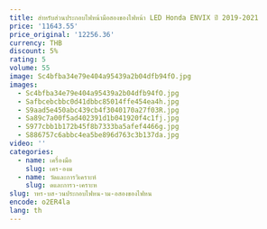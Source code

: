 ```yaml
---
title: สําหรับส่วนประกอบไฟหน้ามือสองของไฟหน้า LED Honda ENVIX ปี 2019-2021
price: '11643.55'
price_original: '12256.36'
currency: THB
discount: 5%
rating: 5
volume: 55
image: Sc4bfba34e79e404a95439a2b04dfb94fO.jpg
images:
  - Sc4bfba34e79e404a95439a2b04dfb94fO.jpg
  - Safbcebcbbc0d41dbbc85014ffe454ea4h.jpg
  - S9aad5e450abc439cb4f3040170a27f03R.jpg
  - Sa89c7a00f5ad402391d1b041920f4c1fj.jpg
  - S977cbb1b172b45f8b7333ba5afef4466g.jpg
  - S886757c6abbc4ea5be896d763c3b137da.jpg
video: ''
categories:
  - name: เครื่องมือ
    slug: เคร-องม
  - name: วัดและการวิเคราะห์
    slug: ดและการว-เคราะห
slug: าหร-บส-วนประกอบไฟหน-าม-อสองของไฟหน
encode: o2ER4la
lang: th
---
```

  